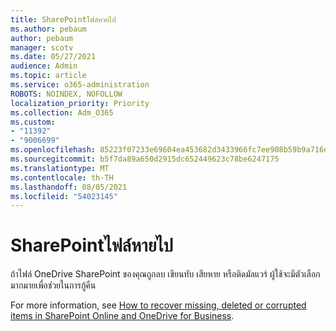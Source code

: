 ```yaml
---
title: SharePointไฟล์หายไป
ms.author: pebaum
author: pebaum
manager: scotv
ms.date: 05/27/2021
audience: Admin
ms.topic: article
ms.service: o365-administration
ROBOTS: NOINDEX, NOFOLLOW
localization_priority: Priority
ms.collection: Adm_O365
ms.custom:
- "11392"
- "9006699"
ms.openlocfilehash: 85223f07233e69604ea453682d3433966fc7ee908b59b9a716d9ba99950c9e62
ms.sourcegitcommit: b5f7da89a650d2915dc652449623c78be6247175
ms.translationtype: MT
ms.contentlocale: th-TH
ms.lasthandoff: 08/05/2021
ms.locfileid: "54023145"
---
```

# <a name="sharepoint-files-are-missing"></a>SharePointไฟล์หายไป

ถ้าไฟล์ OneDrive SharePoint ของคุณถูกลบ เขียนทับ เสียหาย หรือติดมัลแวร์ ผู้ใช้จะมีตัวเลือกมากมายเพื่อช่วยในการกู้คืน

For more information, see [How to recover missing, deleted or corrupted items in SharePoint Online and OneDrive for Business](https://go.microsoft.com/fwlink/?linkid=2110774).
